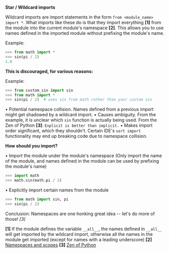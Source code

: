 **Star / Wildcard imports**

Wildcard imports are import statements in the form `from <module_name> import *`. What imports like these do is that they import everything **[1]** from the module into the current module's namespace **[2]**. This allows you to use names defined in the imported module without prefixing the module's name.

Example:
```python
>>> from math import *
>>> sin(pi / 2)
1.0
```
**This is discouraged, for various reasons:**

Example:
```python
>>> from custom_sin import sin
>>> from math import *
>>> sin(pi / 2)  # uses sin from math rather than your custom sin
```
• Potential namespace collision. Names defined from a previous import might get shadowed by a wildcard import.
• Causes ambiguity. From the example, it is unclear which `sin` function is actually being used. From the Zen of Python **[3]**: `Explicit is better than implicit.`
• Makes import order significant, which they shouldn't. Certain IDE's `sort import` functionality may end up breaking code due to namespace collision.

**How should you import?**

• Import the module under the module's namespace (Only import the name of the module, and names defined in the module can be used by prefixing the module's name)
```python
>>> import math
>>> math.sin(math.pi / 2)
```
• Explicitly import certain names from the module
```python
>>> from math import sin, pi
>>> sin(pi / 2)
```
Conclusion: Namespaces are one honking great idea -- let's do more of those! *[3]*

**[1]** If the module defines the variable `__all__`, the names defined in `__all__` will get imported by the wildcard import, otherwise all the names in the module get imported (except for names with a leading underscore)
**[2]** [Namespaces and scopes](https://www.programiz.com/python-programming/namespace)
**[3]** [Zen of Python](https://www.python.org/dev/peps/pep-0020/)
